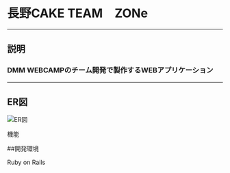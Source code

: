 # 長野CAKE  TEAM　ZONe
***

## 説明

### DMM WEBCAMPのチーム開発で製作するWEBアプリケーション

***
## ER図

![ER図](https://user-images.githubusercontent.com/76931463/112425381-4f8afc80-8d79-11eb-8991-73e4b61d4727.jpg)

機能

##開発環境

Ruby on Rails
